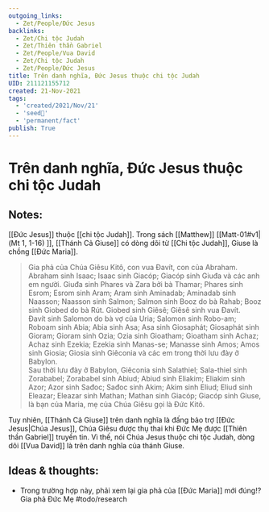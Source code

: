 ```yaml
---
outgoing_links:
  - Zet/People/Đức Jesus
backlinks:
  - Zet/Chi tộc Judah
  - Zet/Thiên thần Gabriel
  - Zet/People/Vua David
  - Zet/Chi tộc Judah
  - Zet/People/Đức Jesus
title: Trên danh nghĩa, Đức Jesus thuộc chi tộc Judah
UID: 211121155712
created: 21-Nov-2021
tags:
  - 'created/2021/Nov/21'
  - 'seed🥜'
  - 'permanent/fact'
publish: True
---
```

# Trên danh nghĩa, Đức Jesus thuộc chi tộc Judah

## Notes:
[[Đức Jesus]] thuộc [[chi tộc Judah]]. Trong sách [[Matthew]] [[Matt-01#v1|(Mt 1, 1-16) ]], [[Thánh Cả Giuse]] có dòng dõi từ [[Chi tộc Judah]], Giuse là chồng [[Đức Maria]].

> Gia phả của Chúa Giêsu Kitô, con vua Đavít, con của Abraham. Abraham sinh Isaac; Isaac sinh Giacóp; Giacóp sinh Giuđa và các anh em người. Giuđa sinh Phares và Zara bởi bà Thamar; Phares sinh Esrom; Esrom sinh Aram; Aram sinh Aminadab; Aminadab sinh Naasson; Naasson sinh Salmon; Salmon sinh Booz do bà Rahab; Booz sinh Giobed do bà Rút. Giobed sinh Giêsê; Giêsê sinh vua Đavít.  
> Đavít sinh Salomon do bà vợ của Uria; Salomon sinh Robo-am; Roboam sinh Abia; Abia sinh Asa; Asa sinh Giosaphát; Giosaphát sinh Gioram; Gioram sinh Ozia; Ozia sinh Gioatham; Gioatham sinh Achaz; Achaz sinh Ezekia; Ezekia sinh Manas-se; Manasse sinh Amos; Amos sinh Giosia; Giosia sinh Giêconia và các em trong thời lưu đày ở Babylon.  
> Sau thời lưu đày ở Babylon, Giêconia sinh Salathiel; Sala-thiel sinh Zorababel; Zorababel sinh Abiud; Abiud sinh Eliakim; Eliakim sinh Azor; Azor sinh Sađoc; Sađoc sinh Akim; Akim sinh Eliud; Eliud sinh Eleazar; Eleazar sinh Mathan; Mathan sinh Giacóp; Giacóp sinh Giuse, là bạn của Maria, mẹ của Chúa Giêsu gọi là Đức Kitô.

Tuy nhiên, [[Thánh Cả Giuse]] trên danh nghĩa là đấng bảo trợ [[Đức Jesus|Chúa Jesus]], Chúa Giêsu được thụ thai khi Đức Mẹ được [[Thiên thần Gabriel]] truyền tin. Vì thế, nói Chúa Jesus thuộc chi tộc Judah, dòng dõi [[Vua David]] là trên danh nghĩa của thánh Giuse.

## Ideas & thoughts:
- Trong trường hợp này, phải xem lại gia phả của [[Đức Maria]] mới đúng!? Gia phả Đức Mẹ #todo/research 

